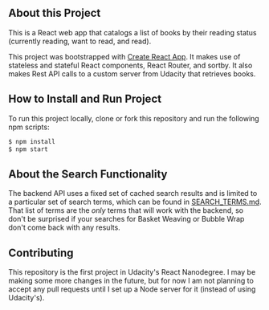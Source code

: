 ## About this Project

This is a React web app that catalogs a list of books by their reading status (currently reading, want to read, and read).

This project was bootstrapped with [Create React App](https://github.com/facebookincubator/create-react-app). It makes use of stateless and stateful React components, React Router, and sortby. It also makes Rest API calls to a custom server from Udacity that retrieves books.

## How to Install and Run Project
To run this project locally, clone or fork this repository and run the following npm scripts:
```sh
$ npm install
$ npm start
```

## About the Search Functionality
The backend API uses a fixed set of cached search results and is limited to a particular set of search terms, which can be found in [SEARCH_TERMS.md](SEARCH_TERMS.md). That list of terms are the _only_ terms that will work with the backend, so don't be surprised if your searches for Basket Weaving or Bubble Wrap don't come back with any results.

## Contributing

This repository is the first project in Udacity's React Nanodegree. I may be making some more changes in the future, but for now I am not planning to accept any pull requests until I set up a Node server for it (instead of using Udacity's).
